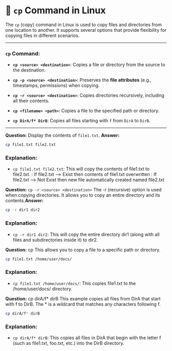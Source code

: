 # 📂 `cp` Command in Linux

The `cp` (copy) command in Linux is used to copy files and directories from one location to another. It supports several options that provide flexibility for copying files in different scenarios.

---

### `cp` Command:

- **`cp <source> <destination>`**: Copies a file or directory from the source to the destination.

- **`cp -p <source> <destination>`**: Preserves the **file attributes** (e.g., timestamps, permissions) when copying.

- **`cp -r <source> <destination>`**: Copies directories recursively, including all their contents.

- **`cp <filename> <path>`**: Copies a file to the specified path or directory.

- **`cp DirA/f* DirB`**: Copies all files starting with `f` from `DirA` to `DirB`.

---

**Question:**
Display the contents of `file1.txt`.
**Answer:**
```bash
cp file1.txt file2.txt
```

### Explanation:

- `cp file1.txt file2.txt`: This will copy the contents of file1.txt to file2.txt.
: If file2.txt --> Exist then contents of file1.txt overwritten
: If file2.txt --> Not Exist then new file automatically created named file2.txt


**Question:**
`cp -r <source> <destination>`
The -r (recursive) option is used when copying directories. It allows you to copy an entire directory and its contents.**Answer:**
```bash
cp -r dir1 dir2
```

### Explanation:

- `cp -r dir1 dir2`: This will copy the entire directory dir1 (along with all files and subdirectories inside it) to dir2.

**Question:**
cp <filename> <path>
This allows you to copy a file to a specific path or directory.

```bash
cp file1.txt /home/user/docs/
```

### Explanation:

- `cp file1.txt /home/user/docs/`: This copies file1.txt to the /home/user/docs/ directory.



**Question:**
cp dirA/f* dirB
This example copies all files from DirA that start with f to DirB. The * is a wildcard that matches any characters following f.
```bash
cp dirA/f* dirB
```

### Explanation:

- `cp dirA/f* dirB`: This copies all files in DirA that begin with the letter f (such as file1.txt, foo.txt, etc.) into the DirB directory.







